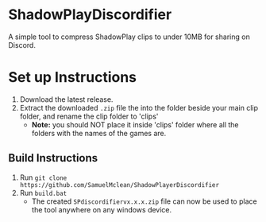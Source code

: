 # ShadowPlayDiscordifier

A simple tool to compress ShadowPlay clips to under 10MB for sharing on Discord.


# Set up Instructions
 1. Download the latest release.
 2. Extract the downloaded `.zip` file the into the folder beside your main clip folder, and rename the clip folder to 'clips'
    - **Note:** you should NOT place it inside 'clips' folder where all the folders with the names of the games are.


## Build Instructions
1. Run `git clone https://github.com/SamuelMclean/ShadowPlayerDiscordifier`
2. Run `build.bat`
   - The created `SPdiscordifiervx.x.x.zip` file can now be used to place the tool anywhere on any windows device.
